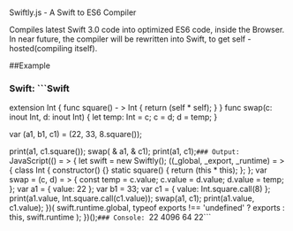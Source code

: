 #
Swiftly.js - A Swift to ES6 Compiler

Compiles latest Swift 3.0 code into optimized ES6 code, inside the Browser.
In near future, the compiler will be rewritten into Swift, to get self - hosted(compiling itself).

##Example

### Swift: ```Swift
extension Int {
    func square() - > Int {
        return (self * self);
    }
}
func swap(c: inout Int, d: inout Int) {
    let temp: Int = c;
    c = d;
    d = temp;
}

var (a1, b1, c1) = (22, 33, 8.square());

print(a1, c1.square());
swap( & a1, & c1);
print(a1, c1);```###
Output: ```JavaScript(() = > {
    let swift = new Swiftly();
    ((_global, _export, _runtime) = > {
        class Int {
            constructor() {}
            static square() {
                return (this * this);
            };
        };
        var swap = (c, d) = > {
            const temp = c.value;
            c.value = d.value;
            d.value = temp;
        };
        var a1 = {
            value: 22
        };
        var b1 = 33;
        var c1 = {
            value: Int.square.call(8)
        };
        print(a1.value, Int.square.call(c1.value));
        swap(a1, c1);
        print(a1.value, c1.value);
    })(
        swift.runtime.global,
        typeof exports !== 'undefined' ? exports : this,
        swift.runtime
    );
})();```###
Console: ```22 4096
64 22```